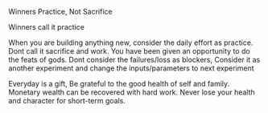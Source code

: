 Winners Practice,  Not Sacrifice 

Winners call it practice 

When you are building anything new, consider the daily effort as practice.
Dont call it sacrifice and work.
You have been given an opportunity to do the feats of gods.
Dont consider the failures/loss as blockers, 
Consider it as another experiment and change the inputs/parameters to next experiment


Everyday is a gift, 
Be grateful to the good health of self and family. Monetary wealth can be recovered with hard work. Never lose your health and character for short-term goals.
